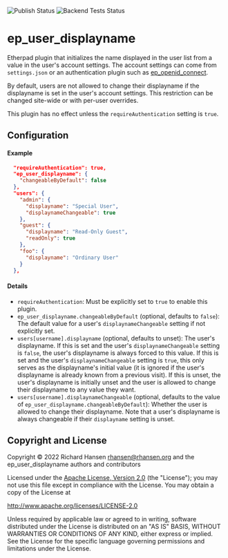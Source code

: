 ![Publish Status](https://github.com/ether/ep_user_displayname/workflows/Node.js%20Package/badge.svg) ![Backend Tests Status](https://github.com/ether/ep_user_displayname/workflows/Backend%20tests/badge.svg)

# ep\_user\_displayname

Etherpad plugin that initializes the name displayed in the user list from a
value in the user's account settings. The account settings can come from
`settings.json` or an authentication plugin such as
[ep\_openid\_connect](https://github.com/ether/ep_openid_connect).

By default, users are not allowed to change their displayname if the displayname
is set in the user's account settings. This restriction can be changed
site-wide or with per-user overrides.

This plugin has no effect unless the `requireAuthentication` setting is `true`.

## Configuration

#### Example

```json
  "requireAuthentication": true,
  "ep_user_displayname": {
    "changeableByDefault": false
  },
  "users": {
    "admin": {
      "displayname": "Special User",
      "displaynameChangeable": true
    },
    "guest": {
      "displayname": "Read-Only Guest",
      "readOnly": true
    },
    "foo": {
      "displayname": "Ordinary User"
    }
  },
```

#### Details

  * `requireAuthentication`: Must be explicitly set to `true` to enable this
    plugin.
  * `ep_user_displayname.changeableByDefault` (optional, defaults to `false`):
    The default value for a user's `displaynameChangeable` setting if not
    explicitly set.
  * `users[username].displayname` (optional, defaults to unset): The user's
    displayname. If this is set and the user's `displaynameChangeable` setting
    is `false`, the user's displayname is always forced to this value. If this
    is set and the user's `displaynameChangeable` setting is `true`, this only
    serves as the displayname's initial value (it is ignored if the user's
    displayname is already known from a previous visit). If this is unset, the
    user's displayname is initially unset and the user is allowed to change
    their displayname to any value they want.
  * `users[username].displaynameChangeable` (optional, defaults to the value of
    `ep_user_displayname.changeableByDefault`): Whether the user is allowed to
    change their displayname. Note that a user's displayname is always
    changeable if their `displayname` setting is unset.

## Copyright and License

Copyright © 2022 Richard Hansen <rhansen@rhansen.org> and the
ep\_user\_displayname authors and contributors

Licensed under the [Apache License, Version 2.0](LICENSE) (the "License"); you
may not use this file except in compliance with the License. You may obtain a
copy of the License at

http://www.apache.org/licenses/LICENSE-2.0

Unless required by applicable law or agreed to in writing, software distributed
under the License is distributed on an "AS IS" BASIS, WITHOUT WARRANTIES OR
CONDITIONS OF ANY KIND, either express or implied. See the License for the
specific language governing permissions and limitations under the License.
